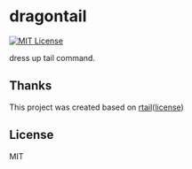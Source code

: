 # dragontail
[![MIT License](http://img.shields.io/badge/license-MIT-blue.svg?style=flat)](LICENSE)

dress up tail command.

## Thanks
This project was created based on [rtail](https://github.com/nao-kobayashi/rtail)([license](https://github.com/nao-kobayashi/rtail/blob/master/LICENSE))

## License
MIT